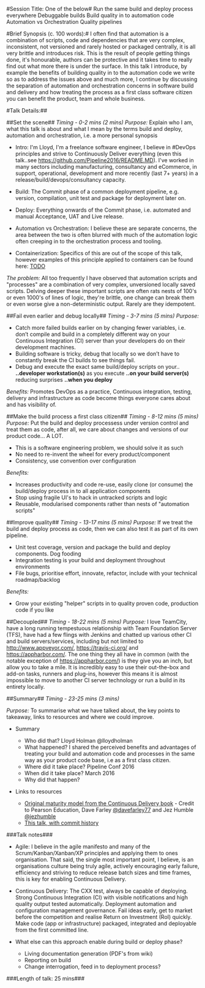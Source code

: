 #Session Title: One of the below#
Run the same build and deploy process everywhere
Debuggable builds
Build quality in to automation code
Automation vs Orchestration 
Quality pipelines

#Brief Synopsis (c. 100 words):#
I often find that automation is a combination of scripts, code and dependencies that are very complex, inconsistent, not versioned and rarely hosted or packaged centrally, it is all very brittle and introduces risk. This is the result of people getting things done, it's honourable, authors can be protective and it takes time to really find out what more there is under the surface. 
In this talk I introduce, by example the benefits of building quality in to the automation code we write so as to address the issues above and much more, I continue by discussing the separation of automation and orchestration concerns in software build and delivery and how treating the process as a first class software citizen you can benefit the product, team and whole business.


#Talk Details:##

##Set the scene##
*Timing - 0-2 mins (2 mins)*
*Purpose:* Explain who I am, what this talk is about and what I mean by the terms build and deploy, automation and orchestration, i.e. a more personal synopsis

* Intro: I'm Lloyd, I'm a freelance software engineer, I believe in #DevOps principles and strive to Continuously Deliver everything (even this talk..see https://github.com/Pipeline2016/README.MD). I've worked in many sectors including manufacturing, consultancy and eCommerce, in support, operational, development and more recently (last 7+ years) in a release/build/devops/consultancy capacity. 

* Build: The Commit phase of a common deployment pipeline, e.g. version, compilation, unit test and package for deployment later on.
* Deploy: Everything onwards of the Commit phase, i.e. automated and manual Acceptance, UAT and Live release.
* Automation vs Orchestration: I believe these are separate concerns, the area between the two is often blurred with much of the automation logic often creeping in to the orchestration process and tooling.
* Containerization: Specifics of this are out of the scope of this talk, however examples of this principle applied to containers can be found here: [TODO]() 

*The problem:* All too frequently I have observed that automation scripts and "processes" are a combination of very complex, unversioned locally saved scripts. Delving deeper these important scripts are often rats nests of 100's or even 1000's of lines of logic, they're brittle, one change can break them or even worse give a non-deterministic output. Rarely are they idempotent.

##Fail even earlier and debug locally##
*Timing - 3-7 mins (5 mins)*
*Purpose:* 

* Catch more failed builds earlier on by changing fewer variables, i.e. don’t compile and build in a completely different way on your Continuous Integration (CI) server than your developers do on their development machines.
* Building software is tricky, debug that locally so we don’t have to constantly break the CI builds to see things fail.
* Debug and execute the exact same build/deploy scripts on your.. **..developer workstation(s)** as you execute **..on your build server(s)** reducing surprises **..when you deploy**

*Benefits:* Promotes DevOps as a practice, Continuous integration, testing, delivery and infrastructure as code become things everyone cares about and has visibility of.
   
##Make the build process a first class citizen##
*Timing - 8-12 mins (5 mins)*
*Purpose:* Put the build and deploy processess under version control and treat them as code, after all, we care about changes and versions of our product code… A LOT. 

* This is a software engineering problem, we should solve it as such
* No need to re-invent the wheel for every product/component
* Consistency, use convention over configuration

*Benefits:* 
* Increases productivity and code re-use, easily clone (or consume) the build/deploy process in to all application components 
* Stop using fragile UI's to hack in untracked scripts and logic
* Reusable, modularised components rather than nests of "automation scripts" 

##Improve quality##
*Timing - 13-17 mins (5 mins)*
*Purpose:* If we treat the build and deploy process as code, then we can also test it as part of its own pipeline.

* Unit test coverage, version and package the build and deploy components. Dog fooding
* Integration testing is your build and deployment throughout environments
* File bugs, prioritise effort, innovate, refactor, include with your technical roadmap/backlog

*Benefits:* 
* Grow your existing "helper" scripts in to quality proven code, production code if you like

##Decoupled##
*Timing - 18-22 mins (5 mins)*
*Purpose:* I love TeamCity, have a long running tempestuous relationship with Team Foundation Server (TFS), have had a few flings with Jenkins  and chatted up various other CI and build servers/services, including but not limited to http://www.appveyor.com/, https://travis-ci.org/ and https://appharbor.com/. The one thing they all have in common (with the notable exception of https://appharbor.com/) is they give you an inch, but allow you to take a mile. It is incredibly easy to use their out-the-box and add-on tasks, runners and plug-ins, however this means it is almost impossible to move to another CI server technology or run a build in its entirety locally.

##Summary##
*Timing - 23-25 mins (3 mins)*

*Purpose:* To summarise what we have talked about, the key points to takeaway, links to resources and where we could improve.

* Summary
	* Who did that? 
		Lloyd Holman @lloydholman
	* What happened? 
		I shared the perceived benefits and advantages of treating your build and automation code and processes in the same way as your product code base, i.e as a first class citizen. 
	* Where did it take place?
		Pipeline Conf 2016
	* When did it take place?
		March 2016
	* Why did that happen?

* Links to resources
  * [Original maturity model from the Continuous Delivery book]() - Credit to Pearson Education, Dave Farley [@davefarley77](https://twitter.com/davefarley77) and Jez Humble [@jezhumble](https://twitter.com/jezhumble) 
  * [This talk, with commit history](https://github.com/lholman/Pipeline2016/blob/master/README.MD)
  
###Talk notes###
* Agile: I believe in the agile manifesto and many of the Scrum/Kanban/Xanban/XP principles and applying them to ones organisation. That said, the single most important point, I believe, is an organisations culture being truly agile, actively encouraging early failure, efficiency and striving to reduce release batch sizes and time frames, this is key for enabling Continuous Delivery. 

* Continuous Delivery:  The CXX test, always be capable of deploying. Strong Continuous Integration (CI) with visible notifications and high quality output tested automatically. Deployment automation and configuration management governance. Fail ideas early, get to market before the competition and realise Return on Investment (RoI) quickly. Make code (app or infrastructure) packaged, integrated and deployable from the first committed line.

* What else can this approach enable during build or deploy phase?
	* Living documentation generation (PDF's from wiki)
	* Reporting on build
	* Change interrogation, feed in to deployment process?
	
###Length of talk: 25 mins###